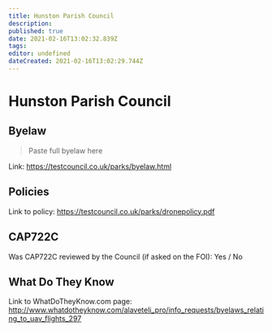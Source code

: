 ```yaml
---
title: Hunston Parish Council
description: 
published: true
date: 2021-02-16T13:02:32.839Z
tags: 
editor: undefined
dateCreated: 2021-02-16T13:02:29.744Z
---
```


# Hunston Parish Council


## Byelaw
> Paste full byelaw here

Link:
https://testcouncil.co.uk/parks/byelaw.html

## Policies
Link to policy:
https://testcouncil.co.uk/parks/dronepolicy.pdf

## CAP722C

Was CAP722C reviewed by the Council (if asked on the FOI): Yes / No

## What Do They Know

Link to WhatDoTheyKnow.com page:
http://www.whatdotheyknow.com/alaveteli_pro/info_requests/byelaws_relating_to_uav_flights_297

